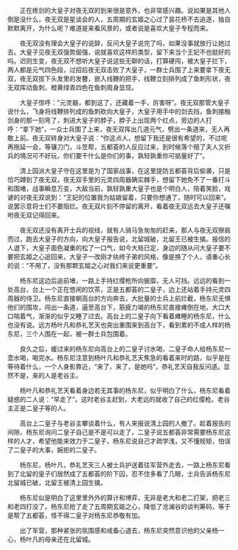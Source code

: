 　　正在练剑的大皇子对夜无双的到来很是意外，也非常感兴趣。说如果是其他人倒是没什么，夜无双是星谈会的人，五周期的玄姬之心过了昙花桥不去追逐，独自默默离开，为什么呢？难道是来看风景的，或者说是喜欢大皇子专程而来。

　　夜无双没有理会大皇子的说辞，反问大皇子说完了吗，如果没事就放行让她过去。大皇子见夜无双强势倔强，说就喜欢这样的类型，留下来当个王妃不也挺好的吗。迟则生变，夜无双不想听大皇子说这些无聊的话，打算硬闯，被大皇子拦下，两人都是元气四色段，过招后夜无双击败了大皇子，一群士兵围了上来要拿下夜无双，夜无双拔下头发里的发簪，嵌入线鞭的把手，线鞭立刻排列成了鱼刺形状，夜无双挥动鱼刺，橙黄绿青四色在鱼刺周身显现。

　　大皇子惊呼：“元灵器，都到这了，还藏着一手，厉害呀”。夜无双那管大皇子说什么，飞身将线鞭排列成的鱼刺砍向大皇子，大皇子用手中的剑去挡，鱼刺接触剑身的那一刻弯了，刺进大皇子的脖子，脖子上出现两个红点，旁边的人打呼：“拿下她”，一众士兵围了上来，夜无双挥出几道元气，劈出一条道来，无人再敢上前。夜无双转身对大皇子说：“你这点人，想留下我还是很有希望的，不过呢再拖延一会，等镰刀门，斗笠帮，五都荟的人反应过来，到时候落个赔了夫人又折兵的境况可不好玩，你们要干什么是你们的事，孰轻孰重你可掂量好了”。

　　清上园派大皇子守在这里是为了国家战事，在这里提防五都荟背后偷袭，只是恰巧蹲到了夜无双，夜无双手里的元灵四周器确实棘手，想留下她免不了一番打斗和围堵，战事瞬息万变，大敌当前，孰轻孰重大皇子也是个明白人，陪着笑脸，戏谑的对夜无双说到：“王妃的位置我为姑娘留着，只要你想通了，随时可以回来”。说罢示意将士们不要阻拦。夜无双片刻不停留的离开，看着夜无双远去大皇子还嘱咐夜无双记得回来。

　　夜无双还没有离开士兵的视线，就有人骑马急匆匆的赶来，那人与夜无双擦肩而过，跑去大皇子的方向，向大皇子报告说，北留城破，北留王已被生擒。报信的人退下，大皇子面色凝重的松了一口气，如今大局已定，身边的随从问大皇子要不要把玄姬之心追回来，大皇子一改刚才纨绔子弟的风格，像是换了个人，语重心长的说：“不用了，没有那颗玄姬之心对我们来说更重要”。

　　杨东尼这边后追前堵，一路上手持红缨枪所向披靡，无人可挡。远远的看到一处高台，台上一个正在悠闲的饮茶，正是五都荟的二皇子，边上还站着手持元灵四周器的侍卫。杨东尼直接朝高台的方向奔去，大批量的士兵上前拦截，杨东尼无惧他们的围攻，闯出一条道，逼至高台下，筋疲力竭的杨东尼直接瘫倒在地，大口大口喘着气，渐渐的似乎又睡了过去。高台上的二皇子向下看着瘫睡的杨东尼，什么也没有说。远方杨叶凡和恭礼艺天也突出重围来到高台下，看到累的不成人样的杨东尼，三个人围在一起，被一群士兵包围着。

　　良久之后，缓过来的杨东尼向高台上的二皇子讨水喝，二皇子命人给杨东尼一壶水喝，喝完水。杨东尼注意到杨叶凡和恭礼艺天焦急的看着来时的路，似乎是在等待着什么，一个人身影靠近，“来了，来了，是她吗”，恭礼艺天自我反问道。显然不是，来的人是老谷主。

　　杨叶凡和恭礼艺天看着身边若无其事的杨东尼，似乎明白了什么，杨东尼看着疑惑的二人说：“早走了”。这时老谷主赶到，大老远的就收了自己的红缨枪。老谷主正是二皇子等的人。

　　高台上二皇子与老谷主攀谈着什么，有人来报说清上园的人撤了。趁着报告的间隙，杨东尼询问二皇子自己是不是可以走了，二皇子说五都荟非常需要杨东尼这样的人才，希望他能来效力于二皇子，杨东尼说自己才疏学浅，又不懂规矩，怕误了二皇子的大事，婉拒的二皇子。

　　杨东尼，杨叶凡，恭礼艺天三人被士兵护送着往军营外走去，一路上杨东尼看到了北留的皇子们居然成了五都荟的阶下囚，忍不住多看了几眼，士兵告诉杨东尼北留城已破，北留王被清上园生擒。

　　杨东尼似是明白了这里里外外的算计和博弈，无非是老大和老二打架，把老三和老四打没了。杨东尼抢了走了五周期玄姬之心，降低了沧澜谷的谈判筹码，等于是帮了五都荟，怪不得二皇子对杨东尼恭敬有加。

　　出了军营，那种紧张的氛围感和戒备心退去，杨东尼突然意识他的父亲杨一心，杨叶凡的母亲还在北留城。
